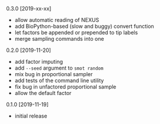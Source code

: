 0.3.0 [2019-xx-xx]

 * allow automatic reading of NEXUS
 * add BioPython-based (slow and buggy) convert function
 * let factors be appended or prepended to tip labels
 * merge sampling commands into one

0.2.0 [2019-11-20]

 * add factor imputing
 * add `--seed` argument to `smot random`
 * mix bug in proportional sampler
 * add tests of the command line utility
 * fix bug in unfactored proportional sample
 * allow the default factor

0.1.0 [2019-11-19]

 * initial release
